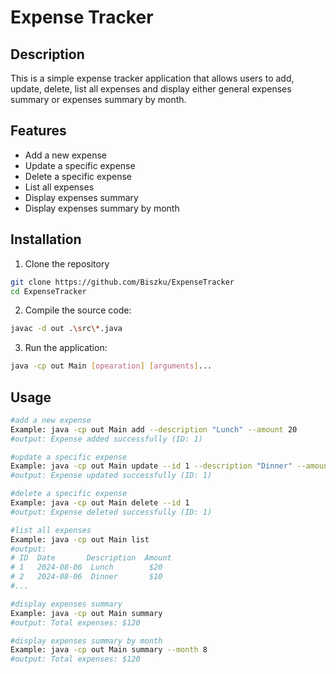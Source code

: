 # Expense Tracker

## Description

This is a simple expense tracker application that allows users to add, update,
delete, list all expenses and display either general expenses summary or expenses summary 
by month.

## Features

- Add a new expense
- Update a specific expense
- Delete a specific expense
- List all expenses
- Display expenses summary
- Display expenses summary by month

## Installation

1. Clone the repository
```bash
git clone https://github.com/Biszku/ExpenseTracker
cd ExpenseTracker
```

2. Compile the source code:
```bash
javac -d out .\src\*.java
```

3. Run the application:
```bash
java -cp out Main [opearation] [arguments]...
```

## Usage

```bash
#add a new expense
Example: java -cp out Main add --description "Lunch" --amount 20
#output: Expense added successfully (ID: 1)

#update a specific expense
Example: java -cp out Main update --id 1 --description "Dinner" --amount 10
#output: Expense updated successfully (ID: 1)

#delete a specific expense
Example: java -cp out Main delete --id 1
#output: Expense deleted successfully (ID: 1)

#list all expenses
Example: java -cp out Main list
#output:
# ID  Date       Description  Amount
# 1   2024-08-06  Lunch        $20
# 2   2024-08-06  Dinner       $10
#...

#display expenses summary
Example: java -cp out Main summary
#output: Total expenses: $120

#display expenses summary by month
Example: java -cp out Main summary --month 8
#output: Total expenses: $120
```